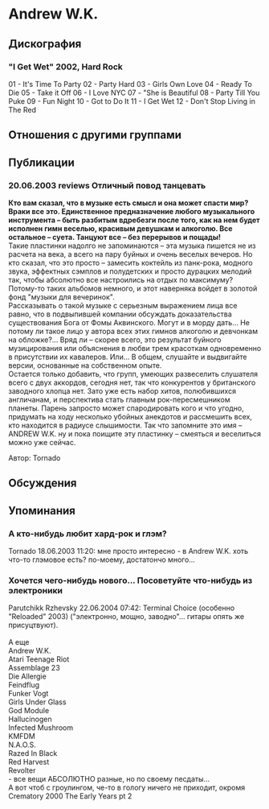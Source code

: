 # Andrew W.K.



## Дискография

### "I Get Wet" 2002, Hard Rock

01 - It's Time To Party
02 - Party Hard
03 - Girls Own Love
04 - Ready To Die
05 - Take it Off
06 - I Love NYC 
07 - "She is Beautiful
08 - Party Till You Puke
09 - Fun Night
10 - Got to Do It
11 - I Get Wet
12 - Don't Stop Living in The Red


## Отношения с другими группами


## Публикации

### 20.06.2003 reviews Отличный повод танцевать

<p><B>Кто вам сказал, что в музыке есть смысл и она может спасти мир? Враки все это. Единственное предназначение любого музыкального инструмента – быть разбитым вдребезги после того, как на нем будет исполнен гимн веселью, красивым девушкам и алкоголю. Все остальное – суета. Танцуют все – без перерывов и пощады!</B> <BR> Такие пластинки надолго не запоминаются – эта музыка пишется не из расчета на века, а всего на пару буйных и очень веселых вечеров. Но кто сказал, что это просто – замесить коктейль из панк-рока, модного звука, эффектных сэмплов и полудетских и просто дурацких мелодий так, чтобы абсолютно все настроились на отдых по максимуму? Потому-то таких альбомов немного, и этот наверняка войдет в золотой фонд "музыки для вечеринок". <BR> Рассказывать о такой музыке с серьезным выражением лица все равно, что в подвыпившей компании обсуждать доказательства существования Бога от Фомы Аквинского. Могут и в морду дать… Не потому ли такое лицо у автора всех этих гимнов алкоголю и девчонкам на обложке?… Вряд ли – скорее всего, это результат буйного музицирования или объяснения в любви трем красоткам одновременно в присутствии их кавалеров. Или… В общем, слушайте и выдвигайте версии, основанные на собственном опыте. <BR> Остается только добавить, что групп, умеющих развеселить слушателя всего с двух аккордов, сегодня нет, так что конкурентов у британского заводного хлопца нет. Зато уже есть набор хитов, полюбившихся англичанам, и перспектива стать главным рок-пересмешником планеты. Парень запросто может спародировать кого и что угодно, придумать на ходу несколько убойных анекдотов и рассмешить всех, кто находится в радиусе слышимости. Так что запомните это имя – ANDREW W.K. ну и пока поищите эту пластинку – смеяться и веселиться можно уже сейчас.</p>

Автор: Tornado


## Обсуждения


## Упоминания

### А кто-нибудь любит хард-рок и глэм?

Tornado 18.06.2003 11:20:
мне просто интересно - в Andrew W.K.  хоть что-то глэмовое есть? по-моему, достатончо много...

### Хочется чего-нибудь нового... Посоветуйте что-нибудь из электроники

Parutchikk Rzhevsky 22.06.2004 07:42:
Terminal Choice (особенно "Reloaded" 2003) ("электронно, мощно, заводно"... гитары опять же присуцтвуют).<BR><BR>А еще <BR>Andrew W.K.<BR>Atari Teenage Riot<BR>Assemblage 23<BR>Die Allergie<BR>Feindflug<BR>Funker Vogt<BR>Girls Under Glass<BR>God Module<BR>Hallucinogen<BR>Infected Mushroom<BR>KMFDM<BR>N.A.O.S.<BR>Razed In Black<BR>Red Harvest<BR>Revolter<BR>- все вещи АБСОЛЮТНО разные, но по своему песдаты...<BR>А вот чтоб с гроулингом, че-то в гологу ничего не приходит, окромя Crematory 2000 The Early Years pt 2<BR>

